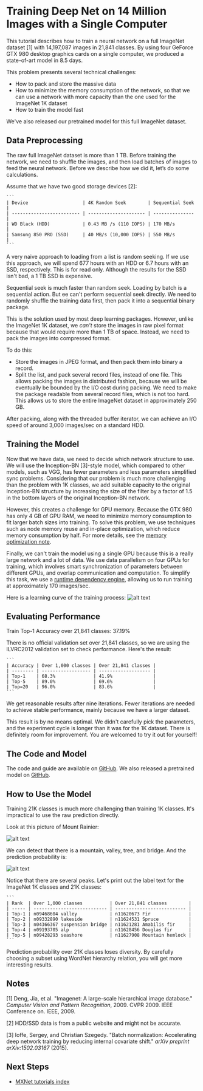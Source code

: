 # Training Deep Net on 14 Million Images with a Single Computer

This tutorial describes how to train a neural network on a full ImageNet dataset [1] with 14,197,087 images in 21,841 classes. By using four GeForce GTX 980 desktop graphics cards on a single computer, we produced a state-of-art model in 8.5 days.

This problem presents several technical challenges:

- How to pack and store the massive data
- How to minimize the memory consumption of the network, so that we can use a network with more capacity than the one used for the ImageNet 1K dataset
- How to train the model fast

We've also released our pretrained model for this full ImageNet dataset.

## Data Preprocessing
The raw full ImageNet dataset is more than 1 TB. Before training the network, we need to shuffle the images, and then load batches of images to feed the neural network. Before we describe how we did it, let’s do some calculations.

Assume that we have two good storage devices [2]:

    ```
    | Device                    | 4K Random Seek        | Sequential Seek |
    | ------------------------- | --------------------- | --------------- |
    | WD Black (HDD)            | 0.43 MB /s (110 IOPS) | 170 MB/s        |
    | Samsung 850 PRO (SSD)     | 40 MB/s (10,000 IOPS) | 550 MB/s        |
    ```

A very naive approach to loading from a list is random seeking. If we use this approach, we will spend 677 hours with an HDD or 6.7 hours with an SSD, respectively. This is for read only. Although the results for the SSD isn't bad, a 1 TB SSD is expensive.

Sequential seek is much faster than random seek. Loading by batch is a sequential action. But ee can't perform sequential seek directly. We need to randomly shuffle the training data first, then pack it into a sequential binary package.

This is the solution used by most deep learning packages. However, unlike the ImageNet 1K dataset, we *can't* store the images in raw pixel format because that would require more than 1 TB of space. Instead, we need to pack the images into compressed format.

To do this:

- Store the images in JPEG format, and then pack them into binary a record.
- Split the list, and pack several record files, instead of one file. This allows packing the images in distributed fashion, because we will be eventually be bounded by the I/O cost during packing. We need to make the package readable from several record files, which is not too hard.
This allows us to store the entire ImageNet dataset in approximately 250 GB.

After packing, along with the threaded buffer iterator, we can achieve an I/O speed of around 3,000 images/sec on a standard HDD.

## Training the Model


Now that we have data, we need to decide which network structure to use. We will use the Inception-BN [3]-style model, which compared to other models, such as VGG, has fewer parameters and less parameters simplified sync problems. Considering that our problem is much more challenging than the problem with 1K classes, we add suitable capacity to the original Inception-BN structure by increasing the size of the filter by a factor of 1.5 in the bottom layers of the original Inception-BN network.

However, this creates a challenge for GPU memory. Because the GTX 980 has only 4 GB of GPU RAM, we need to minimize memory consumption to fit larger batch sizes into training. To solve this problem, we use techniques such as node memory reuse  and in-place optimization, which reduce memory consumption by half. For more details, see the [memory optimization note](http://mxnet.readthedocs.org/en/latest/developer-guide/note_memory.html).

Finally, we can't train the model using a single GPU because this is a really large network and a lot of data. We use data parallelism on four GPUs for training, which involves smart synchronization of parameters between different GPUs, and overlap communication and computation. To simplify this task, we use a [runtime dependency engine](https://mxnet.readthedocs.org/en/latest/developer-guide/note_engine.html), allowing us to run training at approximately 170 images/sec.

Here is a learning curve of the training process:
![alt text](https://raw.githubusercontent.com/dmlc/web-data/master/mxnet/imagenet_full/curve.png "Learning Curve")

## Evaluating Performance
Train Top-1 Accuracy over 21,841 classes: 37.19%

There is no official validation set over 21,841 classes, so we are using the ILVRC2012 validation set to check performance. Here's the result:

    ```
    | Accuracy | Over 1,000 classes | Over 21,841 classes |
    | -------- | ------------------ | ------------------- |
    | Top-1    | 68.3%              | 41.9%               |
    | Top-5    | 89.0%              | 69.6%               |
    | Top=20   | 96.0%              | 83.6%               |
    ```

We get reasonable results after nine iterations. Fewer iterations are needed to achieve stable performance, mainly because we have a larger dataset.

This result is by no means optimal. We didn't carefully pick the parameters, and the experiment cycle is longer than it was for the 1K dataset. There is definitely room for improvement. You are welcomed to try it out for yourself!


## The Code and Model
The code and guide are available on [GitHub](https://github.com/dmlc/mxnet/tree/master/example/image-classification). We also released a pretrained model on [GitHub](https://github.com/dmlc/mxnet-model-gallery/tree/master/imagenet-21k-inception.md).

## How to Use the Model
Training 21K classes is much more challenging than training 1K classes. It's impractical to use the raw prediction directly.

Look at this picture of Mount Rainier:

![alt text](https://raw.githubusercontent.com/dmlc/web-data/master/mxnet/imagenet_full/rainier.png "Mount Rainer")

We can detect that there is a mountain, valley, tree, and bridge. And the prediction probability is:

![alt text](https://raw.githubusercontent.com/dmlc/web-data/master/mxnet/imagenet_full/prob.png "Probability")

Notice that there are several peaks. Let's print out the label text for the ImageNet 1K classes and 21K classes:

    ```
    | Rank  | Over 1,000 classes          | Over 21,841 classes        |
    | ----- | --------------------------- | -------------------------- |
    | Top-1 | n09468604 valley            | n11620673 Fir              |
    | Top-2 | n09332890 lakeside          | n11624531 Spruce           |
    | Top-3 | n04366367 suspension bridge | n11621281 Amabilis fir     |
    | Top-4 | n09193705 alp               | n11628456 Douglas fir      |
    | Top-5 | n09428293 seashore          | n11627908 Mountain hemlock |
    ```

Prediction probability over 21K classes loses diversity. By carefully choosing a subset using WordNet hierarchy relation, you will get more interesting results.

## Notes
[1] Deng, Jia, et al. "Imagenet: A large-scale hierarchical image database." *Computer Vision and Pattern Recognition*, 2009. CVPR 2009. IEEE Conference on. IEEE, 2009.

[2] HDD/SSD data is from a public website and might not be accurate.

[3] Ioffe, Sergey, and Christian Szegedy. "Batch normalization: Accelerating deep network training by reducing internal covariate shift." *arXiv preprint arXiv:1502.03167* (2015).

## Next Steps
* [MXNet tutorials index](http://mxnet.io/tutorials/index.html)